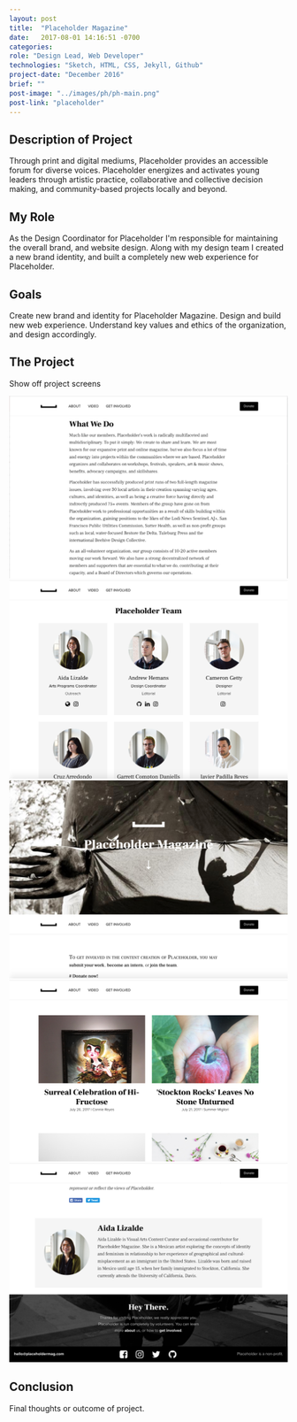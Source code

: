 ```yaml
---
layout: post
title:  "Placeholder Magazine"
date:   2017-08-01 14:16:51 -0700
categories:
role: "Design Lead, Web Developer"
technologies: "Sketch, HTML, CSS, Jekyll, Github"
project-date: "December 2016"
brief: ""
post-image: "../images/ph/ph-main.png"
post-link: "placeholder"
---
```



<h2 class="title is-4">Description of Project</h2>

Through print and digital mediums, Placeholder provides an accessible forum for diverse voices. Placeholder energizes and activates young leaders through artistic practice, collaborative and collective decision making, and community-based projects locally and beyond.

<h2 class="title is-4">My Role</h2>

As the Design Coordinator for Placeholder I'm responsible for maintaining the overall brand, and website design. Along with my design team I created a new brand identity, and built a completely new web experience for Placeholder.

<h2 class="title is-4">Goals</h2>

Create new brand and identity for Placeholder Magazine.
Design and build new web experience.
Understand key values and ethics of the organization, and design accordingly.

<h2 class="title is-4">The Project</h2>

Show off project screens

<img src="../images/ph/ph1.png"/>
<img src="../images/ph/ph2.png"/>
<!-- <img src="/images/ph/ph3.png"/> -->
<img src="../images/ph/ph4.png"/>
<img src="../images/ph/ph5.png"/>
<!-- <img src="/images/ph/ph6.png"/> -->
<img src="../images/ph/ph7.png"/>

<h2 class="title is-4">Conclusion</h2>

Final thoughts or outcome of project.
